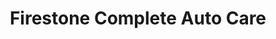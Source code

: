 ---
title: "Firestone Complete Auto Care"
url: /bossier-city/firestone-complete-auto-care/
shop: car repair
---